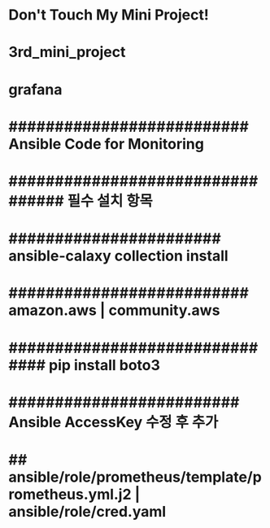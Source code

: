 # Don't Touch My Mini Project!
# 3rd_mini_project
# grafana

# ########################## Ansible Code for Monitoring ##########################
# ################################# 필수 설치 항목 #################################
# ####################### ansible-calaxy collection install #######################
# ########################## amazon.aws | community.aws ###########################
# ############################### pip install boto3 ###############################
# ######################### Ansible AccessKey 수정 후 추가 #########################
# ## ansible/role/prometheus/template/prometheus.yml.j2 | ansible/role/cred.yaml ##
# #################################################################################